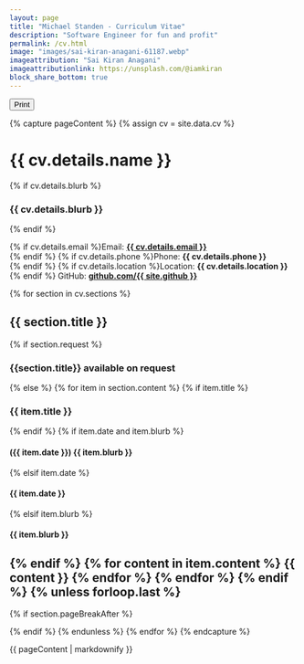 ```yaml
---
layout: page
title: "Michael Standen - Curriculum Vitae"
description: "Software Engineer for fun and profit"
permalink: /cv.html
image: "images/sai-kiran-anagani-61187.webp"
imageattribution: "Sai Kiran Anagani"
imageattributionlink: https://unsplash.com/@iamkiran
block_share_bottom: true
---
```


<button class="btn align-right print-content-button">Print</button>

<div class="print-content">

{% capture pageContent %}
{% assign cv = site.data.cv %}
# {{ cv.details.name }}
{% if cv.details.blurb %}
### {{ cv.details.blurb }}
{% endif %}

{% if cv.details.email %}Email: **<a href="mailto:{{ cv.details.email }}">{{ cv.details.email }}</a>**<br />{% endif %}
{% if cv.details.phone %}Phone: **{{ cv.details.phone }}**<br />{% endif %}
{% if cv.details.location %}Location: **{{ cv.details.location }}**<br />{% endif %}
GitHub: **<a href="https://github.com/{{ site.github }}">github.com/{{ site.github }}</a>**<br />

{% for section in cv.sections %}
## {{ section.title }}
{% if section.request %}
### {{section.title}} available on request
{% else %}
{% for item in section.content %}
{% if item.title %}
### {{ item.title }}
{% endif %}
{% if item.date and item.blurb %}
#### ({{ item.date }}) {{ item.blurb }}
{% elsif item.date %}
#### {{ item.date }}
{% elsif item.blurb %}
#### {{ item.blurb }}
{% endif %}
{% for content in item.content %}
{{ content }}
{% endfor %}
{% endfor %}
{% endif %}
{% unless forloop.last %}
---
{% if section.pageBreakAfter %}
<div class="pagebreak"></div>
{% endif %}
{% endunless %}
{% endfor %}
{% endcapture %}

{{ pageContent | markdownify }}

</div>

